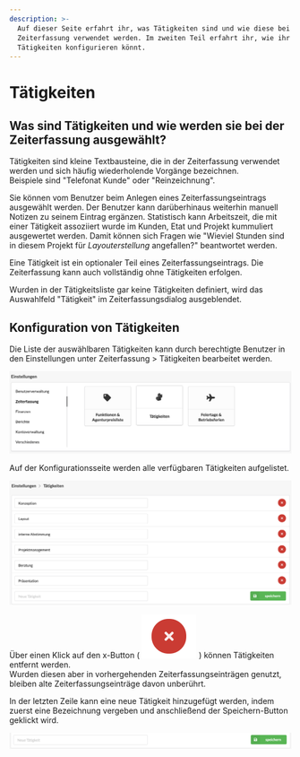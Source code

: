 ```yaml
---
description: >-
  Auf dieser Seite erfahrt ihr, was Tätigkeiten sind und wie diese bei der
  Zeiterfassung verwendet werden. Im zweiten Teil erfahrt ihr, wie ihr die
  Tätigkeiten konfigurieren könnt.
---
```


# Tätigkeiten

## Was sind Tätigkeiten und wie werden sie bei der Zeiterfassung ausgewählt?

Tätigkeiten sind kleine Textbausteine, die in der Zeiterfassung verwendet werden und sich häufig wiederholende Vorgänge bezeichnen.   
Beispiele sind  "Telefonat Kunde" oder "Reinzeichnung". 

Sie können vom  Benutzer beim Anlegen eines Zeiterfassungseintrags  ausgewählt werden. Der Benutzer kann darüberhinaus weiterhin manuell Notizen zu seinem Eintrag ergänzen. Statistisch kann Arbeitszeit, die mit einer  Tätigkeit assoziiert wurde im Kunden, Etat und Projekt kummuliert ausgewertet werden. Damit können sich Fragen wie "Wieviel Stunden sind in diesem Projekt für _Layouterstellung_ angefallen?" beantwortet werden.

Eine Tätigkeit ist ein optionaler Teil eines Zeiterfassungseintrags. Die Zeiterfassung kann auch vollständig ohne Tätigkeiten erfolgen. 

Wurden in der Tätigkeitsliste gar keine Tätigkeiten definiert, wird das Auswahlfeld "Tätigkeit" im Zeiterfassungsdialog ausgeblendet.

## Konfiguration von Tätigkeiten

Die Liste der auswählbaren Tätigkeiten kann durch berechtigte Benutzer in den Einstellungen unter Zeiterfassung &gt; Tätigkeiten bearbeitet werden.  

![](../.gitbook/assets/bildschirmfoto-2019-11-25-um-09.58.14.png)

Auf der Konfigurationsseite werden alle verfügbaren Tätigkeiten aufgelistet.  
 

![](../.gitbook/assets/bildschirmfoto-2019-11-25-um-10.19.46.png)

Über einen Klick auf den x-Button \( ![](../.gitbook/assets/bildschirmfoto-2019-11-25-um-10.23.24.png) \) können Tätigkeiten entfernt werden.   
Wurden diesen aber in vorhergehenden Zeiterfassungseinträgen genutzt, bleiben alte Zeiterfassungseinträge davon unberührt. 

In der letzten Zeile kann eine neue Tätigkeit hinzugefügt werden, indem zuerst eine Bezeichnung vergeben und anschließend der Speichern-Button geklickt wird.  
 

![](../.gitbook/assets/bildschirmfoto-2019-11-25-um-10.23.32.png)



